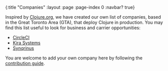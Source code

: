 {:title "Companies"
 :layout :page
 :page-index 0
 :navbar? true}

Inspired by [Clojure.org][1], we have created our own list of companies, based in the Great Toronto Area (GTA), that deploy Clojure in production. You may find this list useful to look for business and carrier opportunities:

- [CircleCI](https://circleci.com)
- [Kira Systems](https://kirasystems.com)
- [Synqrinus](http://synqrinus.com)

You are welcome to add your own company here by following the [contribution guide][2].

[1]: https://clojure.org/community/companies
[2]: /posts/2019-03-05-website-contributing
